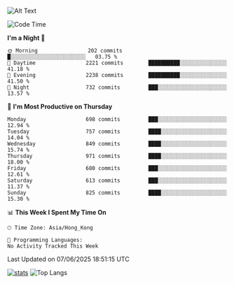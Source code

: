 ![Alt Text](https://media.tenor.com/3Gehha8RO-sAAAAC/goose-dance.gif)

<!--START_SECTION:waka-->
![Code Time](http://img.shields.io/badge/Code%20Time-460%20hrs%2051%20mins-blue)

**I'm a Night 🦉** 

```text
🌞 Morning                202 commits         █░░░░░░░░░░░░░░░░░░░░░░░░   03.75 % 
🌆 Daytime                2221 commits        ██████████░░░░░░░░░░░░░░░   41.18 % 
🌃 Evening                2238 commits        ██████████░░░░░░░░░░░░░░░   41.50 % 
🌙 Night                  732 commits         ███░░░░░░░░░░░░░░░░░░░░░░   13.57 % 
```
📅 **I'm Most Productive on Thursday** 

```text
Monday                   698 commits         ███░░░░░░░░░░░░░░░░░░░░░░   12.94 % 
Tuesday                  757 commits         ████░░░░░░░░░░░░░░░░░░░░░   14.04 % 
Wednesday                849 commits         ████░░░░░░░░░░░░░░░░░░░░░   15.74 % 
Thursday                 971 commits         ████░░░░░░░░░░░░░░░░░░░░░   18.00 % 
Friday                   680 commits         ███░░░░░░░░░░░░░░░░░░░░░░   12.61 % 
Saturday                 613 commits         ███░░░░░░░░░░░░░░░░░░░░░░   11.37 % 
Sunday                   825 commits         ████░░░░░░░░░░░░░░░░░░░░░   15.30 % 
```


📊 **This Week I Spent My Time On** 

```text
🕑︎ Time Zone: Asia/Hong_Kong

💬 Programming Languages: 
No Activity Tracked This Week
```


 Last Updated on 07/06/2025 18:51:15 UTC
<!--END_SECTION:waka-->
[![stats](https://github-readme-stats-rose-phi.vercel.app/api?username=jxncted&count_private=true)](https://github.com/jxncted/github-readme-stats)
![Top Langs](https://github-readme-stats-rose-phi.vercel.app/api/top-langs/?username=jxncted\&layout=compact&hide=c,assembly,jupyter%20notebook)
